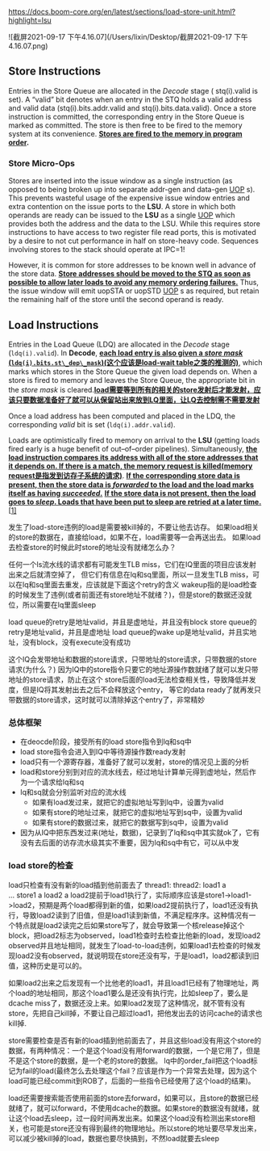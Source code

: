 https://docs.boom-core.org/en/latest/sections/load-store-unit.html?highlight=lsu



![截屏2021-09-17 下午4.16.07](/Users/lixin/Desktop/截屏2021-09-17 下午4.16.07.png)

## Store Instructions

Entries in the Store Queue are allocated in the *Decode* stage ( stq(i).valid is set). A “valid” bit denotes when an entry in the STQ holds a valid address and valid data (stq(i).bits.addr.valid and stq(i).bits.data.valid). Once a store instruction is committed, the corresponding entry in the Store Queue is marked as committed. The store is then free to be fired to the memory system at its convenience. **<u>Stores are fired to the memory in program order</u>.**

### Store Micro-Ops

Stores are inserted into the issue window as a single instruction (as opposed to being broken up into separate addr-gen and data-gen [UOP](https://docs.boom-core.org/en/latest/sections/terminology.html#term-micro-op-uop) s). This prevents wasteful usage of the expensive issue window entries and extra contention on the issue ports to the **LSU**. A store in which both operands are ready can be issued to the **LSU** as a single [UOP](https://docs.boom-core.org/en/latest/sections/terminology.html#term-micro-op-uop) which provides both the address and the data to the LSU. While this requires store instructions to have access to two register file read ports, this is motivated by a desire to not cut performance in half on store-heavy code. Sequences involving stores to the stack should operate at IPC=1!

However, it is common for store addresses to be known well in advance of the store data. **<u>Store addresses should be moved to the STQ as soon as possible to allow later loads to avoid any memory ordering failures.</u>** Thus, the issue window will emit uopSTA or uopSTD [UOP](https://docs.boom-core.org/en/latest/sections/terminology.html#term-micro-op-uop) s as required, but retain the remaining half of the store until the second operand is ready.

## Load Instructions

Entries in the Load Queue (LDQ) are allocated in the *Decode* stage (`ldq(i).valid`). In **Decode**, **<u>each load entry is also given a *store mask* (`ldq(i).bits.st\_dep\_mask`)(这个应该是load-wait table之类的推测的)</u>**, which marks which stores in the Store Queue the given load depends on. When a store is fired to memory and leaves the Store Queue, the appropriate bit in the *store mask* is cleared.**<u>load需要等到所有的相关的store发射后才能发射，应该只要数据准备好了就可以从保留站出来放到LQ里面，让LQ去控制需不需要发射</u>**

Once a load address has been computed and placed in the LDQ, the corresponding *valid* bit is set (`ldq(i).addr.valid`).

Loads are optimistically fired to memory on arrival to the **LSU** (getting loads fired early is a huge benefit of out–of–order pipelines). Simultaneously, **<u>the load instruction compares its address with all of the store addresses that it depends on. If there is a match, the memory request is killed(memory request是指发到访存子系统的请求)</u>**. **<u>If the corresponding store data is present, then the store data is *forwarded* to the load and the load marks itself as having *succeeded*.</u>** **<u>If the store data is not present, then the load goes to *sleep*. Loads that have been put to sleep are retried at a later time.</u>** [[1\]](https://docs.boom-core.org/en/latest/sections/load-store-unit.html?highlight=lsu#id3)


发生了load-store违例的load是需要被kill掉的，不要让他去访存。
如果load相关的store的数据在，直接给load，如果不在，load需要等一会再送出去。
如果load去检查store的时候此时store的地址没有就绪怎么办？

任何一个ls流水线的请求都有可能发生TLB miss，它们在IQ里面的项目应该发射出来之后就清空掉了，
但它们有信息在lq和sq里面，所以一旦发生TLB miss，可以在lq和sq里面去重发，应该就是下面这个retry的含义
wakeup指的是load检查的时候发生了违例(或者前面还有store地址不就绪？)，但是store的数据还没就位，所以需要在lq里面sleep


load queue的retry是地址valid，并且是虚地址，并且没有block
store queue的retry是地址valid，并且是虚地址
load queue的wake up是地址valid，并且实地址，没有block，没有execute没有成功


这个IQ会发带地址和数据的store请求，只带地址的store请求，只带数据的store请求(为什么？)
因为IQ中的store指令只要它的地址源操作数就绪了就可以发只带地址的store请求，防止在这个
store后面的load无法检查相关性，导致降低并发度，但是IQ将其发射出去之后不会释放这个entry，
等它的data ready了就再发只带数据的store请求，这时就可以清除掉这个entry了，非常精妙


### 总体框架
+ 在deocde阶段，接受所有的load store指令到lq和sq中
+ load store指令会进入到IQ中等待源操作数ready发射
+ load只有一个源寄存器，准备好了就可以发射，store的情况见上面的分析
+ load和store分别到对应的流水线去，经过地址计算单元得到虚地址，然后作为一个请求给lq和sq
+ lq和sq就会分别监听对应的流水线
    + 如果有load发过来，就把它的虚拟地址写到lq中，设置为valid
    + 如果有store的地址过来，就把它的虚拟地址写到sq中，设置为valid
    + 如果有store的数据过来，就把它的数据写到sq中，设置为valid
+ 因为从IQ中把东西发过来(地址，数据)，记录到了lq和sq中其实就ok了，它有没有去后面的访存流水级其实不重要，因为lq和sq中有它，可以从中发


### load store的检查

load只检查有没有新的load插到他前面去了
thread1:                      thread2:
load1  a                         
...                           store1  a
load2  a
load2提前于load1执行了，实际顺序应该是store1->load1->load2，预期是两个load都得到新的值，如果load2提前执行了，load1还没有执行，导致load2读到了旧值，但是load1读到新值，不满足程序序。这种情况有一个特点就是load2读完之后如果store写了，就会导致第一个核release掉这个block，把load2标志为observed，load1检查时去检查比他新的load，发现load2 observed并且地址相同，就发生了load-to-load违例，如果load1去检查的时候发现load2没有observed，就说明现在store还没有写，于是load1，load2都读到旧值，这种历史是可以的。

如果load2出来之后发现有一个比他老的load1，并且load1已经有了物理地址，两个load的地址相同，那这个load1要么是还没有执行完，比如sleep了，要么是dcache miss了，数据还没上来。如果load2发现了这种情况，就不管有没有store，先把自己kill掉，不要让自己超过load1，把他发出去的访问cache的请求也kill掉.

store需要检查是否有新的load插到他前面去了，并且这些load没有用这个store的数据，有两种情况：一个是这个load没有用forward的数据，一个是它用了，但是不是这个store的数据，是一个老的store的数据。
lq中的order_fail把这个load标记为fail的load(最终怎么去处理这个fail？应该是作为一个异常去处理，因为这个load可能已经commit到ROB了，后面的一些指令已经使用了这个load的结果)。

load还需要搜索能否使用前面的store去forward，如果可以，且store的数据已经就绪了，就可以forward，不使用dcache的数据。如果store的数据没有就绪，就让这个load去sleep，过一段时间再发出来。如果这个load没有检测出来store相关，也可能是store还没有得到最终的物理地址。所以store的地址要尽早发出来，可以减少被kill掉的load，数据也要尽快搞到，不然load就要去sleep


